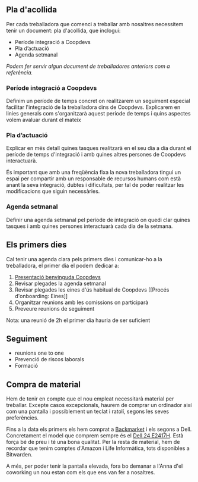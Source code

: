 ## Pla d'acollida

Per cada treballadora que comenci a treballar amb nosaltres necessitem tenir un document: pla d'acollida, que inclogui:

* Període integració a Coopdevs 
* Pla d’actuació
* Agenda setmanal

*Podem fer servir algun document de treballadores anteriors com a referència.*

### Període integració a Coopdevs 
Definim un període de temps concret on realitzarem un seguiment especial facilitar l'integració de la treballadora dins de Coopdevs.
Explicarem en linies generals com s'organitzarà aquest període de temps i quins aspectes volem avaluar durant el mateix

### Pla d’actuació
Explicar en més detall quines tasques realitzarà en el seu dia a dia durant el període de temps d'integració i amb quines altres persones de Coopdevs interactuarà. 

És important que amb una freqüència fixa la nova treballadora tingui un espai per compartir amb un responsable de recursos humans com està anant la seva integració, dubtes i dificultats, per tal de poder realitzar les modificacions que siguin necessàries. 

### Agenda setmanal
Definir una agenda setmanal pel període de integració on quedi clar quines tasques i amb quines persones interactuarà cada dia de la setmana.

## Els primers dies
Cal tenir una agenda clara pels primers dies i comunicar-ho a la treballadora, el primer dia el podem dedicar a: 

1. [Presentació benvinguda Coopdevs](https://docs.google.com/presentation/d/1AqxdN-fFd3-LeAzl9m_nXrS1h6qlbHbmr_tpcOhvqo4/edit)
2. Revisar plegades la agenda setmanal
3. Revisar plegades les eines d'ús habitual de Coopdevs [[Procés d'onboarding: Eines]]
4. Organitzar reunions amb les comissions on participarà
5. Preveure reunions de seguiment

Nota: una reunió de 2h el primer dia hauria de ser suficient

## Seguiment

* reunions one to one
* Prevenció de riscos laborals
* Formació 


## Compra de material

Hem de tenir en compte que el nou empleat necessitarà material per treballar. Excepte casos excepcionals, haurem de comprar un ordinador així com una pantalla i possiblement un teclat i ratolí, segons les seves preferències.

Fins a la data els primers els hem comprat a [Backmarket](https://www.backmarket.es/) i els segons a Dell. Concretament el model que comprem sempre és el [Dell 24 E2417H](https://www.dell.com/es-es/work/shop/monitor-dell-24-e2417h/apd/210-ajxq/monitores-y-accesorios). Està força bé de preu i té una bona qualitat. Per la resta de material, hem de recordar que tenim comptes d'Amazon i Life Informàtica, tots disponibles a Bitwarden.

A més, per poder tenir la pantalla elevada, fora bo demanar a l'Anna d'el coworking un nou estan com els que ens van fer a nosaltres.
  